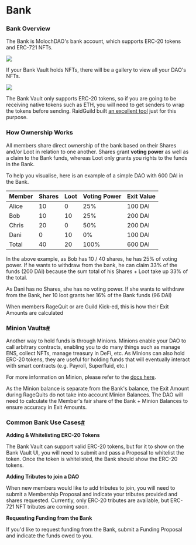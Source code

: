 # Bank

### Bank Overview

The Bank is MolochDAO's bank account, which supports ERC-20 tokens and ERC-721 NFTs.

![](https://i.imgur.com/KwISu59.jpg)

If your Bank Vault holds NFTs, there will be a gallery to view all your DAO's NFTs.

![](https://i.imgur.com/NbqzU7U.jpg)

The Bank Vault only supports ERC-20 tokens, so if you are going to be receiving native tokens such as ETH, you will need to get senders to wrap the tokens before sending. RaidGuild built [an excellent tool](https://wrapeth.com) just for this purpose.

### How Ownership Works <a href="how-ownership-works" id="how-ownership-works"></a>

All members share direct ownership of the bank based on their Shares and/or Loot in relation to one another. Shares grant **voting power** as well as a claim to the Bank funds, whereas Loot only grants you rights to the funds in the Bank.

To help you visualise, here is an example of a simple DAO with 600 DAI in the Bank.

| Member | Shares | Loot | Voting Power | Exit Value |
| ------ | ------ | ---- | ------------ | ---------- |
| Alice  | 10     | 0    | 25%          | 100 DAI    |
| Bob    | 10     | 10   | 25%          | 200 DAI    |
| Chris  | 20     | 0    | 50%          | 200 DAI    |
| Dani   | 0      | 10   | 0%           | 100 DAI    |
| Total  | 40     | 20   | 100%         | 600 DAI    |

In the above example, as Bob has 10 / 40 shares, he has 25% of voting power. If he wants to withdraw from the bank, he can claim 33% of the funds (200 DAI) because the sum total of his Shares + Loot take up 33% of the total.

As Dani has no Shares, she has no voting power. If she wants to withdraw from the Bank, her 10 loot grants her 16% of the Bank funds (96 DAI)

When members RageQuit or are Guild Kick-ed, this is how their Exit Amounts are calculated

### Minion Vaults[#](https://daohaus.club/docs/users/bank#minion-vaults) <a href="minion-vaults" id="minion-vaults"></a>

Another way to hold funds is through Minions. Minions enable your DAO to call arbitrary contracts, enabling you to do many things such as manage ENS, collect NFTs, manage treasury in DeFi, etc. As Minions can also hold ERC-20 tokens, they are useful for holding funds that will eventually interact with smart contracts (e.g. Payroll, Superfluid, etc.)

For more information on Minion, please refer to the [docs here](https://daohaus.club/docs/users/minion).

As the Minion balance is separate from the Bank's balance, the Exit Amount during RageQuits do not take into account Minion Balances. The DAO will need to calculate the Member's fair share of the Bank + Minion Balances to ensure accuracy in Exit Amounts.

### Common Bank Use Cases[#](https://daohaus.club/docs/users/bank#common-bank-use-cases) <a href="common-bank-use-cases" id="common-bank-use-cases"></a>

**Adding & Whitelisting ERC-20 Tokens**

The Bank Vault can support valid ERC-20 tokens, but for it to show on the Bank Vault UI, you will need to submit and pass a Proposal to whitelist the token. Once the token is whitelisted, the Bank should show the ERC-20 tokens.

**Adding Tributes to join a DAO**

When new members would like to add tributes to join, you will need to submit a Membership Proposal and indicate your tributes provided and shares requested. Currently, only ERC-20 tributes are available, but ERC-721 NFT tributes are coming soon.

**Requesting Funding from the Bank**

If you'd like to request funding from the Bank, submit a Funding Proposal and indicate the funds owed to you.
